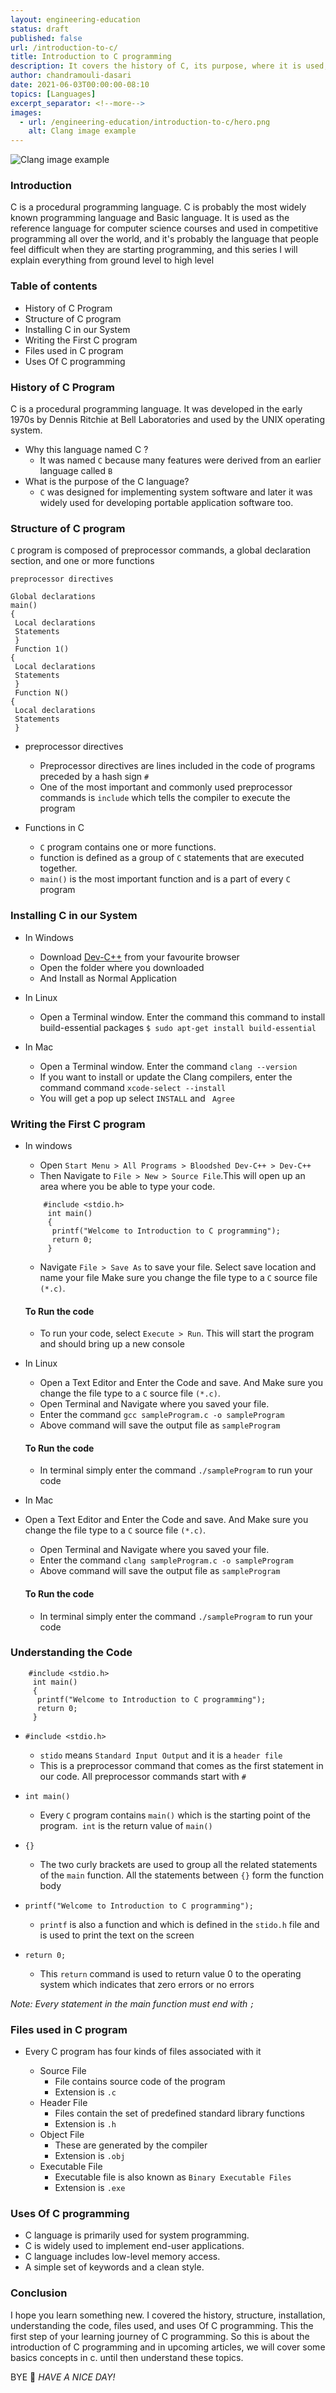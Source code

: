 ```yaml
---
layout: engineering-education
status: draft
published: false
url: /introduction-to-c/
title: Introduction to C programming
description: It covers the history of C, its purpose, where it is used, and how to install and files used in the C and First C program.
author: chandramouli-dasari
date: 2021-06-03T00:00:00-08:10
topics: [Languages]
excerpt_separator: <!--more-->
images:
  - url: /engineering-education/introduction-to-c/hero.png
    alt: Clang image example
---
```


![Clang image example](/engineering-education/introduction-to-c/hero.png)

### Introduction

C is a procedural programming language. C is probably the most widely known programming language and Basic language. It is used as the reference language for computer science courses and used in competitive programming all over the world, and it's probably the language that people feel difficult when they are starting programming, and this series I will explain everything from ground level to high level

### Table of contents

- History of C Program
- Structure of C program
- Installing C in our System
- Writing the First C program
- Files used in C program
- Uses Of C programming

### History of C Program

C is a procedural programming language. It was developed in the early 1970s by Dennis Ritchie at Bell Laboratories and used by the UNIX operating system.

- Why this language named C ?
  - It was named `C` because many features were derived from an earlier language called `B`
- What is the purpose of the C language?
  - `C` was designed for implementing system software and later it was widely used for developing portable application software too.

### Structure of C program

`C` program is composed of preprocessor commands, a global declaration section, and one or more functions

```
preprocessor directives

Global declarations
main()
{
 Local declarations
 Statements
 }
 Function 1()
{
 Local declarations
 Statements
 }
 Function N()
{
 Local declarations
 Statements
 }
```

- preprocessor directives

  - Preprocessor directives are lines included in the code of programs preceded by a hash sign `#`
  - One of the most important and commonly used preprocessor commands is `include` which tells the compiler to execute the program

- Functions in C
  - `C` program contains one or more functions.
  - function is defined as a group of `C` statements that are executed together.
  - `main()` is the most important function and is a part of every `C` program

### Installing C in our System

- In Windows

  - Download [Dev-C++](https://sourceforge.net/projects/orwelldevcpp/) from your favourite browser
  - Open the folder where you downloaded
  - And Install as Normal Application

- In Linux

  - Open a Terminal window. Enter the command this command to install build-essential packages
    `$ sudo apt-get install build-essential`

- In Mac
  - Open a Terminal window. Enter the command `clang --version`
  - If you want to install or update the Clang compilers, enter the command command `xcode-select --install`
  - You will get a pop up select `INSTALL` and ` Agree`

### Writing the First C program

- In windows

  - Open `Start Menu > All Programs > Bloodshed Dev-C++ > Dev-C++`
  - Then Navigate to `File > New > Source File`.This will open up an area where you be able to type your code.

  ```
      #include <stdio.h>
       int main()
       {
        printf("Welcome to Introduction to C programming");
        return 0;
       }
  ```

  - Navigate `File > Save As` to save your file. Select save location and name your file Make sure you change the file type to a `C` source file `(*.c)`.

  #### To Run the code

  - To run your code, select `Execute > Run`. This will start the program and should bring up a new console

- In Linux

  - Open a Text Editor and Enter the Code and save. And Make sure you change the file type to a `C` source file `(*.c)`.
  - Open Terminal and Navigate where you saved your file.
  - Enter the command `gcc sampleProgram.c -o sampleProgram`
  - Above command will save the output file as `sampleProgram`

  #### To Run the code

  - In terminal simply enter the command
    `./sampleProgram` to run your code

- In Mac
- Open a Text Editor and Enter the Code and save. And Make sure you change the file type to a `C` source file `(*.c)`.
  - Open Terminal and Navigate where you saved your file.
  - Enter the command `clang sampleProgram.c -o sampleProgram`
  - Above command will save the output file as `sampleProgram`
  #### To Run the code
  - In terminal simply enter the command
    `./sampleProgram` to run your code


### Understanding the Code
  ```
      #include <stdio.h>
       int main()
       {
        printf("Welcome to Introduction to C programming");
        return 0;
       }
  ```
  - `#include <stdio.h>`
     - `stido` means `Standard Input Output` and it is a `header file`
     - This is a preprocessor command that comes as the first statement in our code. All preprocessor commands start with `#`
     
  - `int main()`
     - Every `C` program contains `main()` which is the starting point of the program.` int` is the return value of `main()`

  - `{}`
     - The two curly brackets are used to group all the related statements of the `main` function. All the statements between `{}` form the function body
  
  - `printf("Welcome to Introduction to C programming");`
     - `printf` is also a function and which is defined in the `stido.h` file and is used to print the text on the screen


  - `return 0;`
     - This `return` command is used to return value 0 to the operating system which indicates that zero errors or no errors
 
_Note: Every statement in the main function must end with `;`_

### Files used in C program
  - Every C program has four kinds of files associated with it

    - Source File
      - File contains source code of the program
      - Extension is `.c`
    - Header File
      - Files contain the set of predefined standard library functions
      - Extension is `.h`
    - Object File
      - These are generated by the compiler 
      - Extension is `.obj`
    - Executable File
      - Executable file is also known as `Binary Executable Files`
      - Extension is `.exe`

### Uses Of C programming
  
  - C language is primarily used for system programming.
  - C is widely used to implement end-user applications.
  - C language includes low-level memory access.
  - A simple set of keywords and a clean style.
  
### Conclusion

I hope you learn something new. I covered the history, structure, installation, understanding the code, files used, and uses Of C programming. This the first step of your learning journey of C programming. So this is about the introduction of C programming and in upcoming articles, we will cover some basics concepts in c. until then understand these topics.

BYE 👋 _HAVE A NICE DAY!_
